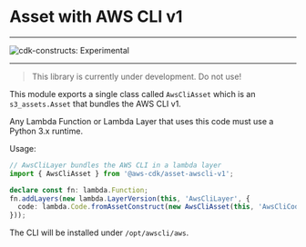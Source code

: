 # Asset with AWS CLI v1
<!--BEGIN STABILITY BANNER-->

---

![cdk-constructs: Experimental](https://img.shields.io/badge/cdk--constructs-experimental-important.svg?style=for-the-badge)

---

> This library is currently under development. Do not use!

<!--END STABILITY BANNER-->


This module exports a single class called `AwsCliAsset` which is an `s3_assets.Asset` that bundles the AWS CLI v1.

Any Lambda Function or Lambda Layer that uses this code must use a Python 3.x runtime.

Usage:

```ts
// AwsCliLayer bundles the AWS CLI in a lambda layer
import { AwsCliAsset } from '@aws-cdk/asset-awscli-v1';

declare const fn: lambda.Function;
fn.addLayers(new lambda.LayerVersion(this, 'AwsCliLayer', {
  code: lambda.Code.fromAssetConstruct(new AwsCliAsset(this, 'AwsCliCode')),
}));
```

The CLI will be installed under `/opt/awscli/aws`.
